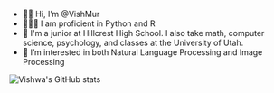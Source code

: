 - 👋🏾 Hi, I’m @VishMur
- 👨🏾‍💻 I am proficient in Python and R
- 🏫 I'm a junior at Hillcrest High School. I also take math, computer science, psychology, and classes at the University of Utah.
- 🤔 I’m interested in both Natural Language Processing and Image Processing

![Vishwa's GitHub stats](https://github-readme-stats.vercel.app/api?username=vishmur&theme=gotham&show_icons=true)

<!---
VishMur/VishMur is a ✨ special ✨ repository because its `README.md` (this file) appears on your GitHub profile.
You can click the Preview link to take a look at your changes.
--->
